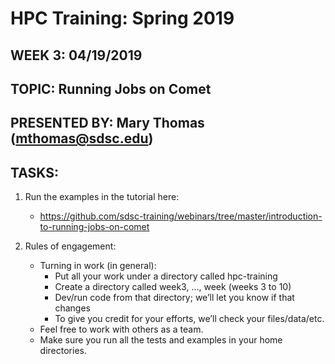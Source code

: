 # HPC Training:  Spring 2019
## WEEK 3: 04/19/2019
## TOPIC:  Running Jobs on Comet 
## PRESENTED BY: Mary Thomas (mthomas@sdsc.edu)
## TASKS:
1. Run the examples in the tutorial here:
    -  https://github.com/sdsc-training/webinars/tree/master/introduction-to-running-jobs-on-comet

2. Rules of engagement: 
     - Turning in work (in general):  
          - Put all your work under a directory called hpc-training
          - Create a directory called week3, …, week (weeks 3 to 10)
          - Dev/run code from that directory; we’ll let you know if that changes
          - To give you credit for your efforts, we’ll check your files/data/etc. 
     - Feel free to work with others as a team. 
     - Make sure you run all the tests and examples in your home directories. 
